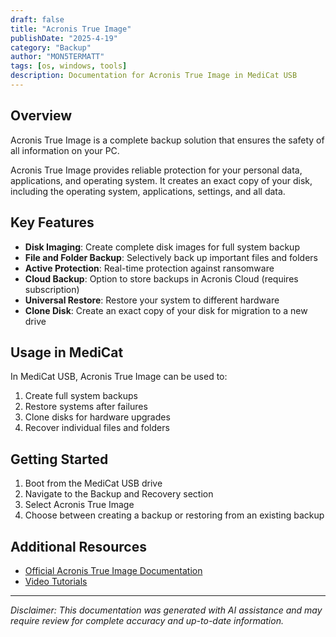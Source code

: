 ```yaml
---
draft: false
title: "Acronis True Image"
publishDate: "2025-4-19"
category: "Backup"
author: "MON5TERMATT"
tags: [os, windows, tools]
description: Documentation for Acronis True Image in MediCat USB
---
```


## Overview
Acronis True Image is a complete backup solution that ensures the safety of all information on your PC.

Acronis True Image provides reliable protection for your personal data, applications, and operating system. It creates an exact copy of your disk, including the operating system, applications, settings, and all data.

## Key Features

- **Disk Imaging**: Create complete disk images for full system backup
- **File and Folder Backup**: Selectively back up important files and folders
- **Active Protection**: Real-time protection against ransomware
- **Cloud Backup**: Option to store backups in Acronis Cloud (requires subscription)
- **Universal Restore**: Restore your system to different hardware
- **Clone Disk**: Create an exact copy of your disk for migration to a new drive

## Usage in MediCat

In MediCat USB, Acronis True Image can be used to:

1. Create full system backups
2. Restore systems after failures
3. Clone disks for hardware upgrades
4. Recover individual files and folders

## Getting Started

1. Boot from the MediCat USB drive
2. Navigate to the Backup and Recovery section
3. Select Acronis True Image
4. Choose between creating a backup or restoring from an existing backup

## Additional Resources

- [Official Acronis True Image Documentation](https://care.acronis.com/s/support-portal/for-individuals/acronis-true-image)
- [Video Tutorials](https://www.acronis.com/en-us/tutorials/)

---

*Disclaimer: This documentation was generated with AI assistance and may require review for complete accuracy and up-to-date information.*
